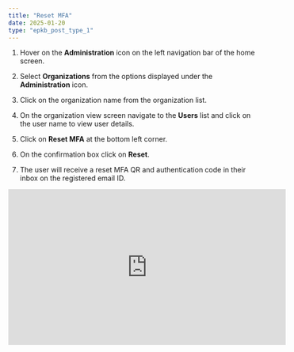 ```yaml
---
title: "Reset MFA"
date: 2025-01-20
type: "epkb_post_type_1"
---
```


1. Hover on the **Administration** icon on the left navigation bar of the home screen. 

3. Select **Organizations** from the options displayed under the **Administration** icon. 

5. Click on the organization name from the organization list.

7. On the organization view screen navigate to the **Users** list and click on the user name to view user details. 

9. Click on **Reset MFA** at the bottom left corner.

11. On the confirmation box click on **Reset**.

13. The user will receive a reset MFA QR and authentication code in their inbox on the registered email ID.  
    

<iframe width="560" height="315" src="https://www.youtube.com/embed/GL1b2GKsY0s?si=2wtcPGHrrFISxFb2" title="YouTube video player" frameborder="0" allow="accelerometer; autoplay; clipboard-write; encrypted-media; gyroscope; picture-in-picture; web-share" referrerpolicy="strict-origin-when-cross-origin" allowfullscreen></iframe>